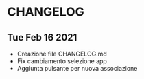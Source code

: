 # CHANGELOG

## Tue Feb 16 2021
- Creazione file CHANGELOG.md
- Fix cambiamento selezione app
- Aggiunta pulsante per nuova associazione 